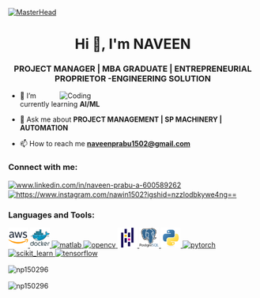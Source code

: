[![MasterHead](https://www.mindgenius.com/wp-content/uploads/2021/10/v3a-NEW-GEAR-ANIMATION-hm-pg-3-1.gif)](https://github.com/NP150296)
<h1 align="center">Hi 👋, I'm NAVEEN</h1>
<h3 align="center">PROJECT MANAGER | MBA GRADUATE | ENTREPRENEURIAL PROPRIETOR -ENGINEERING SOLUTION</h3>
<img align="right" alt="Coding" width="400" src="https://miro.medium.com/v2/resize:fit:1358/1*5YZ0iRIg34qXgH5ja5nNbA.gif">



- 🌱 I’m currently learning **AI/ML**

- 💬 Ask me about **PROJECT MANAGEMENT | SP MACHINERY | AUTOMATION**

- 📫 How to reach me **naveenprabu1502@gmail.com**

<h3 align="left">Connect with me:</h3>
<p align="left">
<a href="https://linkedin.com/in/www.linkedin.com/in/naveen-prabu-a-600589262" target="blank"><img align="center" src="https://raw.githubusercontent.com/rahuldkjain/github-profile-readme-generator/master/src/images/icons/Social/linked-in-alt.svg" alt="www.linkedin.com/in/naveen-prabu-a-600589262" height="30" width="40" /></a>
<a href="https://instagram.com/https://www.instagram.com/nawin1502?igshid=nzzlodbkywe4ng==" target="blank"><img align="center" src="https://raw.githubusercontent.com/rahuldkjain/github-profile-readme-generator/master/src/images/icons/Social/instagram.svg" alt="https://www.instagram.com/nawin1502?igshid=nzzlodbkywe4ng==" height="30" width="40" /></a>
</p>

<h3 align="left">Languages and Tools:</h3>
<p align="left"> <a href="https://aws.amazon.com" target="_blank" rel="noreferrer"> <img src="https://raw.githubusercontent.com/devicons/devicon/master/icons/amazonwebservices/amazonwebservices-original-wordmark.svg" alt="aws" width="40" height="40"/> </a> <a href="https://www.docker.com/" target="_blank" rel="noreferrer"> <img src="https://raw.githubusercontent.com/devicons/devicon/master/icons/docker/docker-original-wordmark.svg" alt="docker" width="40" height="40"/> </a> <a href="https://www.mathworks.com/" target="_blank" rel="noreferrer"> <img src="https://upload.wikimedia.org/wikipedia/commons/2/21/Matlab_Logo.png" alt="matlab" width="40" height="40"/> </a> <a href="https://opencv.org/" target="_blank" rel="noreferrer"> <img src="https://www.vectorlogo.zone/logos/opencv/opencv-icon.svg" alt="opencv" width="40" height="40"/> </a> <a href="https://pandas.pydata.org/" target="_blank" rel="noreferrer"> <img src="https://raw.githubusercontent.com/devicons/devicon/2ae2a900d2f041da66e950e4d48052658d850630/icons/pandas/pandas-original.svg" alt="pandas" width="40" height="40"/> </a> <a href="https://www.postgresql.org" target="_blank" rel="noreferrer"> <img src="https://raw.githubusercontent.com/devicons/devicon/master/icons/postgresql/postgresql-original-wordmark.svg" alt="postgresql" width="40" height="40"/> </a> <a href="https://www.python.org" target="_blank" rel="noreferrer"> <img src="https://raw.githubusercontent.com/devicons/devicon/master/icons/python/python-original.svg" alt="python" width="40" height="40"/> </a> <a href="https://pytorch.org/" target="_blank" rel="noreferrer"> <img src="https://www.vectorlogo.zone/logos/pytorch/pytorch-icon.svg" alt="pytorch" width="40" height="40"/> </a> <a href="https://scikit-learn.org/" target="_blank" rel="noreferrer"> <img src="https://upload.wikimedia.org/wikipedia/commons/0/05/Scikit_learn_logo_small.svg" alt="scikit_learn" width="40" height="40"/> </a> <a href="https://www.tensorflow.org" target="_blank" rel="noreferrer"> <img src="https://www.vectorlogo.zone/logos/tensorflow/tensorflow-icon.svg" alt="tensorflow" width="40" height="40"/> </a> </p>

<p><img align="center" src="https://github-readme-stats.vercel.app/api/top-langs?username=np150296&show_icons=true&locale=en&layout=compact" alt="np150296" /></p>

<p><img align="center" src="https://github-readme-streak-stats.herokuapp.com/?user=np150296&" alt="np150296" /></p>
